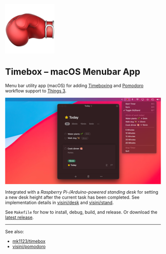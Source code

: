 ![Header](header.png)

# Timebox – macOS Menubar App

Menu bar utility app (macOS) for adding [Timeboxing](https://en.wikipedia.org/wiki/Timeboxing) and [Pomodoro](https://en.wikipedia.org/wiki/Pomodoro_Technique) workflow support to [Things 3](https://culturedcode.com/things/).

![Screenshot](screenshot.png)

Integrated with a _Raspberry Pi-/Arduino-powered standing desk_ for setting a new desk height after the current task has been completed. See implementation details in [visini/desk](https://github.com/visini/desk) and [visini/stand](https://github.com/visini/stand).

See `Makefile` for how to install, debug, build, and release. Or download the [latest release](https://github.com/visini/timebox/releases).

---

See also:

- [mk1123/timebox](https://github.com/mk1123/timebox)
- [visini/pomodoro](https://github.com/visini/pomodoro)
